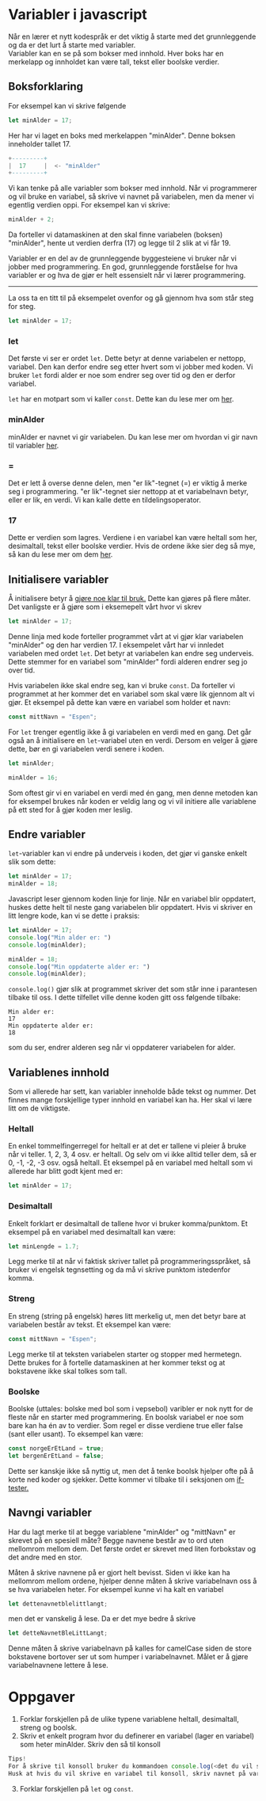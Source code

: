 # Variabler i javascript

Når en lærer et nytt kodespråk er det viktig å starte med det grunnleggende og da er det lurt å starte med variabler. \
Variabler kan en se på som bokser med innhold. Hver boks har en merkelapp og innholdet kan være tall, tekst eller boolske verdier.

## Boksforklaring

For eksempel kan vi skrive følgende
```javascript
let minAlder = 17;
```

Her har vi laget en boks med merkelappen "minAlder". Denne boksen inneholder tallet 17.

```lua
+---------+
|  17     |  <- "minAlder"
+---------+
```

Vi kan tenke på alle variabler som bokser med innhold. Når vi programmerer og vil bruke en variabel, så skrive vi navnet på variabelen, men da mener vi egentlig verdien oppi. For eksempel kan vi skrive:

```javascript
minAlder + 2;
```

Da forteller vi datamaskinen at den skal finne variabelen (boksen) "minAlder", hente ut verdien derfra (17) og legge til 2 slik at vi får 19.

Variabler er en del av de grunnleggende byggesteiene vi bruker når vi jobber med programmering. En god, grunnleggende forståelse for hva variabler er og hva de gjør er helt essensielt når vi lærer programmering.

---

La oss ta en titt til på eksempelet ovenfor og gå gjennom hva som står steg for steg.
```javascript
let minAlder = 17;
```

### let
Det første vi ser er ordet `let`. Dette betyr at denne variabelen er nettopp, variabel. Den kan derfor endre seg etter hvert som vi jobber med koden. Vi bruker `let` fordi alder er noe som endrer seg over tid og den er derfor variabel.

`let` har en motpart som vi kaller `const`. Dette kan du lese mer om [her](#initialisere-variabler).

### minAlder
minAlder er navnet vi gir variabelen. Du kan lese mer om hvordan vi gir navn til variabler [her](#navngi-variabler).

### =
Det er lett å overse denne delen, men "er lik"-tegnet (=) er viktig å merke seg i programmering. "er lik"-tegnet sier nettopp at et variabelnavn betyr, eller er lik, en verdi. Vi kan kalle dette en tildelingsoperator.

### 17
Dette er verdien som lagres. Verdiene i en variabel kan være heltall som her, desimaltall, tekst eller boolske verdier. Hvis de ordene ikke sier deg så mye, så kan du lese mer om dem [her](#typer-variabler).

## Initialisere variabler

Å initialisere betyr å [gjøre noe klar til bruk.](https://naob.no/ordbok/initialisere)
Dette kan gjøres på flere måter. Det vanligste er å gjøre som i eksemepelt vårt hvor vi skrev
```javascript
let minAlder = 17;
```
Denne linja med kode forteller programmet vårt at vi gjør klar variabelen "minAlder" og den har verdien 17.
I eksempelet vårt har vi innledet variabelen med ordet `let`. Det betyr at variabelen kan endre seg underveis.
Dette stemmer for en variabel som "minAlder" fordi alderen endrer seg jo over tid. 

Hvis variabelen ikke skal endre seg, kan vi bruke `const`. Da forteller vi programmet
at her kommer det en variabel som skal være lik gjennom alt vi gjør. Et eksempel på dette
kan være en variabel som holder et navn:
```javascript
const mittNavn = "Espen";
```
For `let` trenger egentlig ikke å gi variabelen en verdi med en gang. Det går også an å initialisere
en `let`-variabel uten en verdi. Dersom en velger å gjøre dette, bør en gi variabelen verdi senere i koden.
```javascript
let minAlder;

minAlder = 16;
```
Som oftest gir vi en variabel en verdi med én gang, men denne metoden kan for eksempel brukes når koden er veldig lang og vi vil initiere alle variablene på ett sted for å gjør koden mer leslig.

## Endre variabler
`let`-variabler kan vi endre på underveis i koden, det gjør vi ganske enkelt slik som dette:
```javascript
let minAlder = 17;
minAlder = 18;
```
Javascript leser gjennom koden linje for linje. Når en variabel blir oppdatert, huskes dette helt til neste gang variabelen blir oppdatert. Hvis vi skriver en litt lengre kode, kan vi se dette i praksis:
```javascript
let minAlder = 17;
console.log("Min alder er: ")
console.log(minAlder);

minAlder = 18;
console.log("Min oppdaterte alder er: ")
console.log(minAlder);
```
`console.log()` gjør slik at programmet skriver det som står inne i parantesen tilbake til oss. I dette tilfellet ville denne koden gitt oss følgende tilbake:
```
Min alder er:
17
Min oppdaterte alder er: 
18
```
som du ser, endrer alderen seg når vi oppdaterer variabelen for alder.

## Variablenes innhold
Som vi allerede har sett, kan variabler inneholde både tekst og nummer. Det finnes mange
forskjellige typer innhold en variabel kan ha. Her skal vi lære litt om de viktigste.

### Heltall
En enkel tommelfingerregel for heltall er at det er tallene vi pleier å bruke når vi teller.
1, 2, 3, 4 osv. er heltall. Og selv om vi ikke alltid teller dem, så er 0, -1, -2, -3 osv. også heltall. Et eksempel på en variabel med heltall som vi allerede har blitt godt kjent med er:
```javascript
let minAlder = 17;
```

### Desimaltall
Enkelt forklart er desimaltall de tallene hvor vi bruker komma/punktom.
Et eksempel på en variabel med desimaltall kan være:
```javascript
let minLengde = 1.7;
```
Legg merke til at når vi faktisk skriver tallet på programmeringsspråket,
så bruker vi engelsk tegnsetting og da må vi skrive punktom istedenfor komma. 

### Streng
En streng (string på engelsk) høres litt merkelig ut, men det betyr bare
at variabelen består av tekst. Et eksempel kan være:
```javascript
const mittNavn = "Espen";
```
Legg merke til at teksten variabelen starter og stopper med hermetegn.
Dette brukes for å fortelle datamaskinen at her kommer tekst og at bokstavene 
ikke skal tolkes som tall.

### Boolske
Boolske (uttales: bolske med bol som i vepsebol) varibler er nok nytt for
de fleste når en starter med programmering. En boolsk variabel er noe som bare
kan ha én av to verdier. Som regel er disse verdiene true eller false (sant eller usant).
To eksempel kan være:
```javascript
const norgeErEtLand = true;
let bergenErEtLand = false;
```
Dette ser kanskje ikke så nyttig ut, men det å tenke boolsk hjelper
ofte på å korte ned koder og sjekker. Dette kommer vi tilbake
til i seksjonen om [if-tester.](kommer)

## Navngi variabler
Har du lagt merke til at begge variablene "minAlder" og "mittNavn" er skrevet på en spesiell måte?
Begge navnene består av to ord uten mellomrom mellom dem. Det første ordet er skrevet
med liten forbokstav og det andre med en stor.

Måten å skrive navnene på er gjort helt bevisst. Siden vi ikke kan ha mellomrom mellom
ordene, hjelper denne måten å skrive variabelnavn oss å se hva variabelen heter.
For eksempel kunne vi ha kalt en variabel
```javascript
let dettenavnetblelittlangt;
```
men det er vanskelig å lese. Da er det mye bedre å skrive
```javascript
let detteNavnetBleLittLangt;
```
Denne måten å skrive variabelnavn på kalles for camelCase siden de store bokstavene bortover
ser ut som humper i variabelnavnet. Målet er å gjøre variabelnavnene lettere å lese.

# Oppgaver
1) Forklar forskjellen på de ulike typene variablene heltall, desimaltall, streng og boolsk.
2) Skriv et enkelt program hvor du definerer en variabel (lager en variabel) som
heter minAlder. Skriv den så til konsoll
```javascript
Tips!
For å skrive til konsoll bruker du kommandoen console.log(<det du vil skrive til konsoll>);
Husk at hvis du vil skrive en variabel til konsoll, skriv navnet på variabelen istedenfor <det du vil skrive til konsoll>.
```
3) Forklar forskjellen på `let` og `const`.